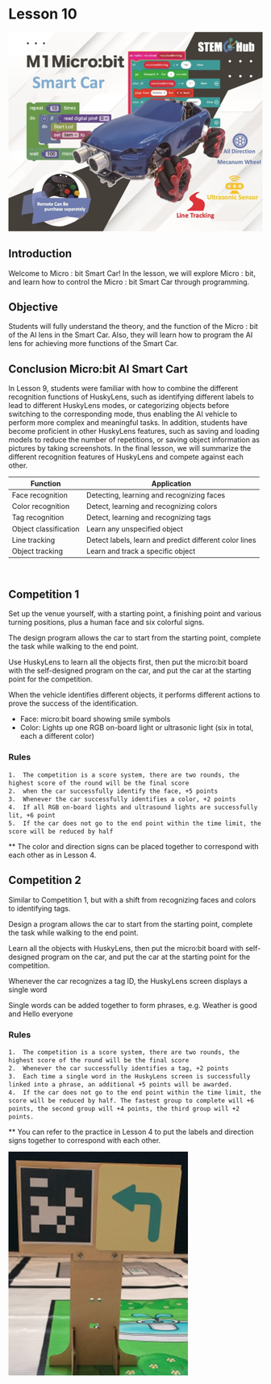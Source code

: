 # Lesson 10
![](pic/10/10_1.png)

## Introduction
<P>
Welcome to Micro : bit Smart Car! In the lesson, we will explore Micro : bit, and learn how to control the Micro : bit Smart Car through programming.
<P>

## Objective
<P>
Students will fully understand the theory, and the function of the Micro : bit of the AI lens in the Smart Car. Also, they will learn how to program the AI lens for achieving more functions of the Smart Car.
<P>

## Conclusion Micro:bit AI Smart Cart
<P>
In Lesson 9, students were familiar with how to combine the different recognition functions of HuskyLens, such as identifying different labels to lead to different HuskyLens modes, or categorizing objects before switching to the corresponding mode, thus enabling the AI vehicle to perform more complex and meaningful tasks. In addition, students have become proficient in other HuskyLens features, such as saving and loading models to reduce the number of repetitions, or saving object information as pictures by taking screenshots. In the final lesson, we will summarize the different recognition features of HuskyLens and compete against each other.
<P>

Function|Application
---|---
Face recognition|Detecting, learning and recognizing faces
Color recognition|Detect, learning and recognizing colors
Tag recognition|Detect, learning and recognizing tags
Object classification|Learn any unspecified object
Line tracking|Detect labels, learn and predict different color lines
Object tracking|Learn and track a specific object
 
## Competition 1
<P>
Set up the venue yourself, with a starting point, a finishing point and various turning positions, plus a human face and six colorful signs. 
<P>
<P>
The design program allows the car to start from the starting point, complete the task while walking to the end point.
<P>
<P>
Use HuskyLens to learn all the objects first, then put the micro:bit board with the self-designed program on the car, and put the car at the starting point for the competition.
<P>
<P>
When the vehicle identifies different objects, it performs different actions to prove the success of the identification.
<P>

+ Face: micro:bit board showing smile symbols
+ Color: Lights up one RGB on-board light or ultrasonic light (six in total, each a different color)

### Rules
    1.	The competition is a score system, there are two rounds, the highest score of the round will be the final score
    2.	when the car successfully identify the face, +5 points
    3.	Whenever the car successfully identifies a color, +2 points
    4.	If all RGB on-board lights and ultrasound lights are successfully lit, +6 point
    5.	If the car does not go to the end point within the time limit, the score will be reduced by half

<P>
** The color and direction signs can be placed together to correspond with each other as in Lesson 4.  
<P>

## Competition 2
<P>
Similar to Competition 1, but with a shift from recognizing faces and colors to identifying tags.
<P>
<P>
Design a program allows the car to start from the starting point, complete the task while walking to the end point.
<P>
<P>
Learn all the objects with HuskyLens, then put the micro:bit board with self-designed program on the car, and put the car at the starting point for the competition.
<P>
<P>
Whenever the car recognizes a tag ID, the HuskyLens screen displays a single word
<P>
<P>
Single words can be added together to form phrases, e.g. Weather is good and Hello everyone
<P>

### Rules
    1.	The competition is a score system, there are two rounds, the highest score of the round will be the final score
    2.	Whenever the car successfully identifies a tag, +2 points
    3.	Each time a single word in the HuskyLens screen is successfully linked into a phrase, an additional +5 points will be awarded.
    4.	If the car does not go to the end point within the time limit, the score will be reduced by half. The fastest group to complete will +6 points, the second group will +4 points, the third group will +2 points.

<P>
** You can refer to the practice in Lesson 4 to put the labels and direction signs together to correspond with each other.
<P>

![](pic/10/10_2.png)
